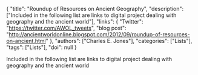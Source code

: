 {
  "title": "Roundup of Resources on Ancient Geography",
  "description": ["Included in the following list are links to digital project dealing with geography and the ancient world"],
  "links": {
    "Twitter": "https://twitter.com/AWOL_tweets",
    "blog post": "http://ancientworldonline.blogspot.com/2012/09/roundup-of-resources-on-ancient.html"
  },
  "authors": ["Charles E. Jones"],
  "categories": ["Lists"],
  "tags": ["Lists"],
  "doi": null
}

<!-- Generated by csv2md.R – do not edit by hand -->

Included in the following list are links to digital project dealing with geography and the ancient world